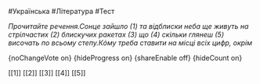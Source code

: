 #Українська #Література #Тест

*Прочитайте речення.Сонце  зайшло (1) та відблиски неба ще живуть на стрілчастих (2) блискучих  ракетах (3) що (4) скільки глянеш (5) височать по всьому степу.Кόму треба ставити на місці всіх цифр, окрім*

{noChangeVote on}
{hideProgress on}
{shareEnable off}
{hideCount on}

[[1]]
[[2]]
[[3]]
[[4]]
[[5]]
